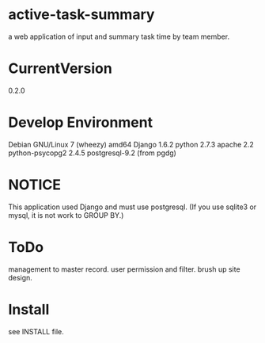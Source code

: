 active-task-summary
===================
a web application of input and summary task time by team member.

CurrentVersion
===================
0.2.0

Develop Environment
===================
Debian GNU/Linux 7 (wheezy) amd64
Django 1.6.2
python 2.7.3
apache 2.2
python-psycopg2 2.4.5
postgresql-9.2 (from pgdg)

NOTICE
===================
This application used Django and must use postgresql.
(If you use sqlite3 or mysql, it is not work to GROUP BY.)

ToDo
===================
management to master record.
user permission and filter.
brush up site design.

Install
===================
see INSTALL file.
